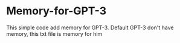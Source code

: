 # Memory-for-GPT-3
This simple code add memory for GPT-3. Default GPT-3 don't have memory, this txt file is memory for him
